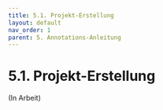 ```yaml
---
title: 5.1. Projekt-Erstellung
layout: default
nav_order: 1
parent: 5. Annotations-Anleitung
---
```


# 5.1. Projekt-Erstellung

(In Arbeit)